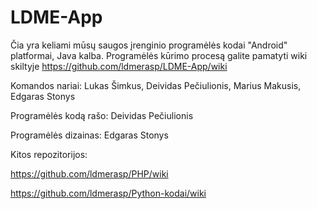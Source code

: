 # LDME-App

Čia yra keliami mūsų saugos įrenginio programėlės kodai "Android" platformai, Java kalba. 
Programėlės kūrimo procesą galite pamatyti wiki skiltyje
https://github.com/ldmerasp/LDME-App/wiki

Komandos nariai: Lukas Šimkus, Deividas Pečiulionis, Marius Makusis, Edgaras Stonys

Programėlės kodą rašo: Deividas Pečiulionis

Programėlės dizainas: Edgaras Stonys

Kitos repozitorijos:

https://github.com/ldmerasp/PHP/wiki

https://github.com/ldmerasp/Python-kodai/wiki
